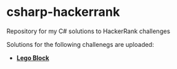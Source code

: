 # csharp-hackerrank
Repository for my C# solutions to HackerRank challenges

Solutions for the following challenegs are uploaded:

- [**Lego Block**](https://github.com/SaeedAghdam/csharp-hackerrank/blob/main/challenges/LegoBlocks.cs)
